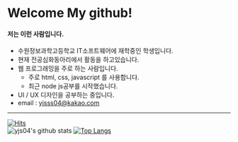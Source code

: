 # Welcome My github!

#### 저는 이런 사람입니다.
- 수원정보과학고등학교 IT소프트웨어에 재학중인 학생입니다.
- 현재 전공심화동아리에서 활동을 하고있습니다.
- 웹 프로그래밍을 주로 하는 사람입니다.
  * 주로 html, css, javascript 를 사용합니다.
  * 최근 node js공부를 시작했습니다.
- UI / UX 디자인을 공부하는 중입니다.
- email : yjsss04@kakao.com

***
[![Hits](https://hits.seeyoufarm.com/api/count/incr/badge.svg?url=https%3A%2F%2Fgithub.com%2Fyjs04%2Fhit-counter&count_bg=%2379C83D&title_bg=%23555555&icon=&icon_color=%23E7E7E7&title=hits&edge_flat=false)](https://hits.seeyoufarm.com)<br>
![yjs04's github stats](https://github-readme-stats.vercel.app/api?username=yjs04&show_icons=true)
[![Top Langs](https://github-readme-stats.vercel.app/api/top-langs/?username=yjs04&layout=compact)](https://github.com/anuraghazra/github-readme-stats)

